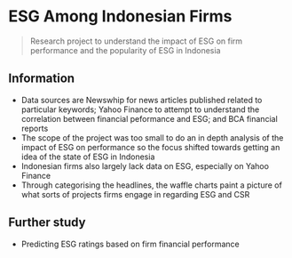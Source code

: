 # ESG Among Indonesian Firms
> Research project to understand the impact of ESG on firm performance and the popularity of ESG in Indonesia

## Information
- Data sources are Newswhip for news articles published related to particular keywords; Yahoo Finance to attempt to understand the correlation between financial peformance and ESG; and BCA financial reports
- The scope of the project was too small to do an in depth analysis of the impact of ESG on performance so the focus shifted towards getting an idea of the state of ESG in Indonesia
- Indonesian firms also largely lack data on ESG, especially on Yahoo Finance
- Through categorising the headlines, the waffle charts paint a picture of what sorts of projects firms engage in regarding ESG and CSR

## Further study
- Predicting ESG ratings based on firm financial performance

